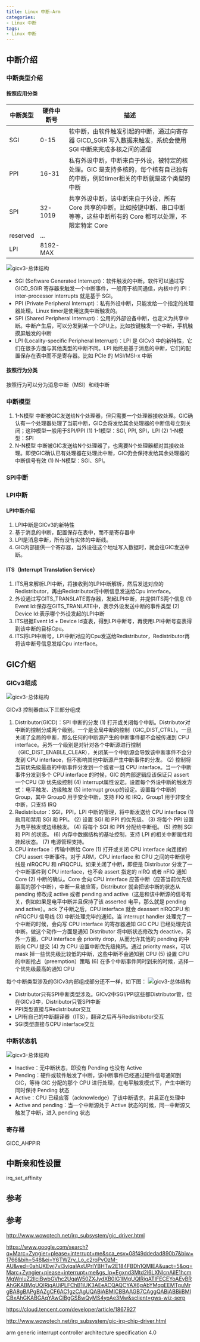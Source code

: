 ```yaml
---
title: Linux 中断-Arm
categories: 
- Linux 中断
tags:
- Linux 中断
---
```


## 中断介绍
### 中断类型介绍
#### 按照应用分类
| 中断类型 | 硬件中断号  | 描述 |
| --- | --- | --- |
| SGI | 0-15 | 软中断，由软件触发引起的中断，通过向寄存器 GICD_SGIR 写入数据来触发，系统会使用 SGI 中断来完成多核之间的通信|
| PPI | 16-31   | 私有外设中断，中断来自于外设，被特定的核处理。GIC 是支持多核的，每个核有自己独有的中断，例如timer相关的中断就是这个类型的中断 |
| SPI | 32-1019  | 共享外设中断，该中断来自于外设，所有 Core 共享的中断。比如按键中断、串口中断等等，这些中断所有的 Core 都可以处理，不限定特定 Core
| reserved | ...  |
| LPI | 8192-MAX  |

![gicv3-总体结构](/images/中断/gic-v3中断类型和范围.png)

- SGI (Software Generated Interrupt)：软件触发的中断。软件可以通过写 GICD_SGIR 寄存器来触发一个中断事件，一般用于核间通信，内核中的 IPI：inter-processor interrupts 就是基于 SGI。
- PPI (Private Peripheral Interrupt)：私有外设中断，只能发给一个指定的处理器处理。Linux timer是使用这类中断触发的。
- SPI (Shared Peripheral Interrupt)：公用的外部设备中断，也定义为共享中断。中断产生后，可以分发到某一个CPU上。比如按键触发一个中断，手机触摸屏触发的中断
- LPI (Locality-specific Peripheral Interrupt)：LPI 是 GICv3 中的新特性，它们在很多方面与其他类型的中断不同。LPI 始终是基于消息的中断，它们的配置保存在表中而不是寄存器。比如 PCIe 的 MSI/MSI-x 中断
#### 按照行为分类
按照行为可以分为消息中断（MSI）和线中断

### 中断模型
1. 1-N模型
中断被GIC发送给N个处理器，但只需要一个处理器接收处理。GIC确认有一个处理器处理了当前中断，GIC会将发给其余处理器的中断信号立刻关闭；这种模型一般用于SPI/PPI
(1) 1-1模型：SGI, PPI, SPI，LPI
(2) 1-N模型：SPI
2. N-N模型
中断被GIC发送给N个处理器了，也需要N个处理器都对其接收处理。即使GIC确认已有处理器在处理此中断，GIC仍会保持发给其余处理器的中断信号有效
(1) N-N模型：SGI、SPI。

### SPI中断


### LPI中断
#### LPI中断介绍
1. LPI中断是GICv3的新特性
2. 基于消息的中断，配置保存在表中，而不是寄存器中
3. LPI是消息中断，所有没有实体的中断线。
4. GIC内部提供一个寄存器，当外设往这个地址写入数据时，就会往GIC发送中断。

#### ITS（Interrupt Translation Service）
1. ITS用来解析LPI中断，将接收到的LPI中断解析，然后发送对应的Redistributor，再由Redistributor将中断信息发送给Cpu interface。
2. 外设通过写GITS_TRANSLATE寄存器，发起LPI中断，并提供ITS两个信息
   (1) Event Id:保存在GITS_TRANLATE中，表示外设发送中断的事件类型
   (2) Device Id:表示哪个外设发起的LPI中断
3. ITS根据Event Id + Device Id查表，得到LPI中断号，再使用LPI中断号查表得到该中断的目标Cpu。
4. ITS将LPI中断号，LPI中断对应的Cpu发送给Redistributor，Redistributor再将该中断号信息发给Cpu interface。

## GIC介绍
### GICv3组成
![gicv3-总体结构](/images/中断/gicv3-总体结构.png)

GICv3 控制器由以下三部分组成
1. Distributor(GICD)：SPI 中断的分发
(1) 打开或关闭每个中断。Distributor对中断的控制分成两个级别。一个是全局中断的控制（GIC_DIST_CTRL）。一旦关闭了全局的中断，那么任何的中断源产生的中断事件都不会被传递到 CPU interface。另外一个级别是对针对各个中断源进行控制（GIC_DIST_ENABLE_CLEAR），关闭某一个中断源会导致该中断事件不会分发到 CPU interface，但不影响其他中断源产生中断事件的分发。
(2) 控制将当前优先级最高的中断事件分发到一个或者一组 CPU interface。当一个中断事件分发到多个 CPU interface 的时候，GIC 的内部逻辑应该保证只 assert 一个CPU
(3) 优先级控制
(4) interrupt属性设定。设置每个外设中断的触发方式：电平触发、边缘触发
(5) interrupt group的设定。设置每个中断的 Group，其中 Group0 用于安全中断，支持 FIQ 和 IRQ，Group1 用于非安全中断，只支持 IRQ
2. Redistributor：SGI，PPI，LPI 中断的管理，将中断发送给 CPU interface
(1) 启用和禁用 SGI 和 PPI。
(2) 设置 SGI 和 PPI 的优先级。
(3) 将每个 PPI 设置为电平触发或边缘触发。
(4) 将每个 SGI 和 PPI 分配给中断组。
(5) 控制 SGI 和 PPI 的状态。
(6) 内存中数据结构的基址控制，支持 LPI 的相关中断属性和挂起状态。
(7) 电源管理支持。
3. CPU interface：传输中断给 Core
(1) 打开或关闭 CPU interface 向连接的 CPU assert 中断事件。对于 ARM，CPU interface 和 CPU 之间的中断信号线是 nIRQCPU 和 nFIQCPU。如果关闭了中断，即便是 Distributor 分发了一个中断事件到 CPU interface，也不会 assert 指定的 nIRQ 或者 nFIQ 通知 Core
(2) 中断的确认。Core 会向 CPU interface 应答中断（应答当前优先级最高的那个中断），中断一旦被应答，Distributor 就会把该中断的状态从 pending 修改成 active 或者 pending and active（这是和该中断源的信号有关，例如如果是电平中断并且保持了该 asserted 电平，那么就是 pending and active）。ack 了中断之后，CPU interface 就会 deassert nIRQCPU 和 nFIQCPU 信号线
(3) 中断处理完毕的通知。当 interrupt handler 处理完了一个中断的时候，会向写 CPU interface 的寄存器通知 GIC CPU 已经处理完该中断。做这个动作一方面是通知 Distributor 将中断状态修改为 deactive，另外一方面，CPU interface 会 priority drop，从而允许其他的 pending 的中断向 CPU 提交
(4) 为 CPU 设置中断优先级掩码。通过 priority mask，可以 mask 掉一些优先级比较低的中断，这些中断不会通知到 CPU
(5) 设置 CPU 的中断抢占（preemption）策略
(6) 在多个中断事件同时到来的时候，选择一个优先级最高的通知 CPU

每个中断类型涉及的GICv3内部组成部分还不一样，如下图：
![gicv3-总体结构](/images/中断/gic-v3中断类型与模块关系.png)
- Distributor只有SPI中断类型涉及。GICv2中SGI/PPI这些都Distributor管，但在GICv3中，Distributor只管SPI中断
- PPI类型直接与Redistributor交互
- LPI有自己的中断翻译器（ITS），翻译之后再与Redistribotor交互
- SGI类型直接与CPU interface交互

### 中断状态机
![gicv3-总体结构](/images/中断/gic-v3中断状态机.png)
- Inactive：无中断状态，即没有 Pending 也没有 Active
- Pending：硬件或软件触发了中断，该中断事件已经通过硬件信号通知到 GIC，等待 GIC 分配的那个 CPU 进行处理，在电平触发模式下，产生中断的同时保持 Pending 状态
- Active：CPU 已经应答（acknowledge）了该中断请求，并且正在处理中
- Active and pending：当一个中断源处于 Active 状态的时候，同一中断源又触发了中断，进入 pending 状态

### 寄存器
GICC_AHPPIR

## 中断亲和性设置
irq_set_affinity

## 参考


## 参考
http://www.wowotech.net/irq_subsystem/gic_driver.html

https://www.google.com/search?q=Marc+Zyngier+please+interrupt+me&sca_esv=08f49ddedad890b7&biw=1766&bih=548&ei=Y6TWZrv_Lo_c2roPvOzM-AU&ved=0ahUKEwj7vI3viqaIAxUPrlYBHTw2E184FBDh1QMIEA&uact=5&oq=Marc+Zyngier+please+interrupt+me&gs_lp=Egxnd3Mtd2l6LXNlcnAiIE1hcmMgWnluZ2llciBwbGVhc2UgaW50ZXJydXB0IG1lMgUQIRigATIFECEYoAEyBRAhGKABMgUQIRigAUiPLFChB1iUK3AEeACQAQCYAX6gAbYMqgEEMTguMrgBA8gBAPgBAZgCF6AC1gzCAgUQABiABMICBBAAGB7CAggQABiABBiiBMICBxAhGKABGAqYAwCIBgGSBwQyMS4yoAe3Mw&sclient=gws-wiz-serp

https://cloud.tencent.com/developer/article/1867927

http://www.wowotech.net/irq_subsystem/gic-irq-chip-driver.html

arm generic interrupt controller architecture specification 4.0

